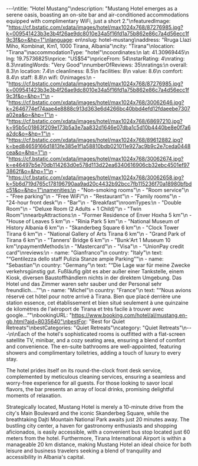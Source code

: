 ---\ntitle: "Hotel Mustang"\ndescription: "Mustang Hotel emerges as a serene oasis, boasting an on-site bar and air-conditioned accommodations equipped with complimentary WiFi, just a short 2."\nfeaturedImage: "https://cf.bstatic.com/xdata/images/hotel/max1024x768/87276985.jpg?k=009541423b3e3b4f26ae9dc8010e34a5f16fd1a75b862e86c7a4d56ecc1f9c3f&o=&hp=1"\nlanguage: en\nslug: hotel-mustang\naddress: "Rruga Llazi Miho, Kombinat, Km1, 1000 Tirana, Albania"\ncity: "Tirana"\nlocation: "Tirana"\naccommodationType: "hotel"\ncoordinates:\n  lat: 41.30969445\n  lng: 19.75736825\nprice: "US$54"\npriceFrom: 54\nstarRating: 4\nrating: 8.3\nratingWords: "Very Good"\nnumberOfReviews: 35\nratings:\n  overall: 8.3\n  location: 7.4\n  cleanliness: 8.5\n  facilities: 8\n  value: 8.6\n  comfort: 8.4\n  staff: 8.8\n  wifi: 0\nimages:\n  - "https://cf.bstatic.com/xdata/images/hotel/max1024x768/87276985.jpg?k=009541423b3e3b4f26ae9dc8010e34a5f16fd1a75b862e86c7a4d56ecc1f9c3f&o=&hp=1"\n  - "https://cf.bstatic.com/xdata/images/hotel/max1024x768/30062646.jpg?k=2646774ef74aae4e8888c913d363e6d4266bc40bbd4efd12fdaeebe7307a02ea&o=&hp=1"\n  - "https://cf.bstatic.com/xdata/images/hotel/max1024x768/68697210.jpg?k=95b5c01863f209e173b5a3e7aa832d1646e07dba1c5d10b4440be8e0f7a6a2dc&o=&hp=1"\n  - "https://cf.bstatic.com/xdata/images/hotel/max1024x768/89612882.jpg?k=bed84659166d1813fe385e1f1a58810bdb021011e927ac9b9c2e7ceda0448cea&o=&hp=1"\n  - "https://cf.bstatic.com/xdata/images/hotel/max1024x768/30062674.jpg?k=e46497b5e70db114263d0e578d113d22ea6340616906cb32ebc4501ef973862f&o=&hp=1"\n  - "https://cf.bstatic.com/xdata/images/hotel/max1024x768/30062658.jpg?k=5b6d719d765c178196790aa9ad20c4432b92bcc7fb115236f70a18980bfbdc51&o=&hp=1"\namenities:\n  - "Non-smoking rooms"\n  - "Room service"\n  - "Free parking"\n  - "Free WiFi"\n  - "Restaurant"\n  - "Family rooms"\n  - "24-hour front desk"\n  - "Bar"\n  - "Breakfast"\nroomTypes:\n  - "Double Room"\n  - "Deluxe Room (2 Adults + 1 Child)"\n  - "Twin Room"\nnearbyAttractions:\n  - "Former Residence of Enver Hoxha 5 km"\n  - "House of Leaves 5 km"\n  - "Rinia Park 5 km"\n  - "National Museum of History Albania 6 km"\n  - "Skanderbeg Square 6 km"\n  - "Clock Tower Tirana 6 km"\n  - "National Gallery of Arts Tirana 6 km"\n  - "Grand Park of Tirana 6 km"\n  - "Tanners' Bridge 6 km"\n  - "Bunk'Art 1 Museum 10 km"\npaymentMethods:\n  - "Mastercard"\n  - "Visa"\n  - "UnionPay credit card"\nreviews:\n  - name: "Gianfranco"\n    country: "Italy"\n    text: "“Gentilezza dello staff
Pulizia
Stanze ampie
Parking”"\n  - name: "Sebastian"\n    country: "Germany"\n    text: "“Die Lage war für meine Zwecke verkehrsgünstig gut. Fußläufig gibt es aber außer einer Tankstelle, einem Kiosk, diversen Baustoffhändlern nichts in der direktem Umgebung. Das Hotel und das Zimmer waren sehr sauber und der Personal sehr freundlich....”"\n  - name: "Michel"\n    country: "France"\n    text: "“Nous avions réservé cet hôtel pour notre arrivé à Tirana.
Bien que placé derrière une station essence, cet établissement et bien situé seulement à une quinzaine de kilomètres de l'aéroport de Tirana et très facile à trouver avec google...”"\nbookingURL: "https://www.booking.com/hotel/al/mustang.en-gb.html?aid=8035640"\nbestFor: "Best for Quiet Retreats"\nbestCategories: "Quiet Retreats"\ncategory: "Quiet Retreats"\n---\n\nEach of the hotel's sophisticated rooms is outfitted with a flat-screen satellite TV, minibar, and a cozy seating area, ensuring a blend of comfort and convenience. The en-suite bathrooms are well-appointed, featuring showers and complimentary toiletries, adding a touch of luxury to every stay.

The hotel prides itself on its round-the-clock front desk service, complemented by meticulous cleaning services, ensuring a seamless and worry-free experience for all guests. For those looking to savor local flavors, the bar presents an array of local drinks, promising delightful moments of relaxation.

Strategically located, Mustang Hotel is merely a 10-minute drive from the city's Main Boulevard and the iconic Skanderbeg Square, while the breathtaking Dajti Mountain National Park awaits just 20 minutes away. The bustling city center, a haven for gastronomy enthusiasts and shopping aficionados, is easily accessible, with a convenient bus stop located just 60 meters from the hotel. Furthermore, Tirana International Airport is within a manageable 20 km distance, making Mustang Hotel an ideal choice for both leisure and business travelers seeking a blend of tranquility and accessibility in Albania's capital.